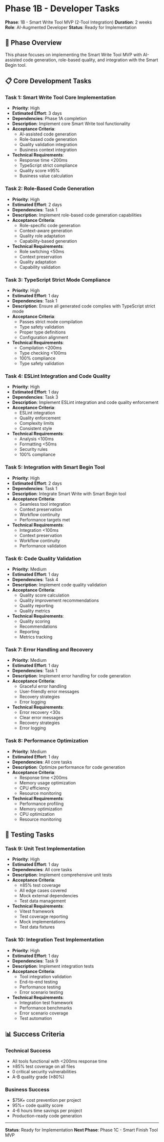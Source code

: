 # Phase 1B - Developer Tasks

**Phase**: 1B - Smart Write Tool MVP (2-Tool Integration)
**Duration**: 2 weeks
**Role**: AI-Augmented Developer
**Status**: Ready for Implementation

## 🎯 **Phase Overview**

This phase focuses on implementing the Smart Write Tool MVP with AI-assisted code generation, role-based quality, and integration with the Smart Begin tool.

## 📋 **Core Development Tasks**

### **Task 1: Smart Write Tool Core Implementation**
- **Priority**: High
- **Estimated Effort**: 3 days
- **Dependencies**: Phase 1A completion
- **Description**: Implement core Smart Write tool functionality
- **Acceptance Criteria**:
  - AI-assisted code generation
  - Role-based code generation
  - Quality validation integration
  - Business context integration
- **Technical Requirements**:
  - Response time <200ms
  - TypeScript strict compliance
  - Quality score ≥95%
  - Business value calculation

### **Task 2: Role-Based Code Generation**
- **Priority**: High
- **Estimated Effort**: 2 days
- **Dependencies**: Task 1
- **Description**: Implement role-based code generation capabilities
- **Acceptance Criteria**:
  - Role-specific code generation
  - Context-aware generation
  - Quality role adaptation
  - Capability-based generation
- **Technical Requirements**:
  - Role switching <50ms
  - Context preservation
  - Quality adaptation
  - Capability validation

### **Task 3: TypeScript Strict Mode Compliance**
- **Priority**: High
- **Estimated Effort**: 1 day
- **Dependencies**: Task 1
- **Description**: Ensure all generated code complies with TypeScript strict mode
- **Acceptance Criteria**:
  - Passes strict mode compilation
  - Type safety validation
  - Proper type definitions
  - Configuration alignment
- **Technical Requirements**:
  - Compilation <200ms
  - Type checking <100ms
  - 100% compliance
  - Type safety validation

### **Task 4: ESLint Integration and Code Quality**
- **Priority**: High
- **Estimated Effort**: 1 day
- **Dependencies**: Task 3
- **Description**: Implement ESLint integration and code quality enforcement
- **Acceptance Criteria**:
  - ESLint integration
  - Quality enforcement
  - Complexity limits
  - Consistent style
- **Technical Requirements**:
  - Analysis <100ms
  - Formatting <50ms
  - Security rules
  - 100% compliance

### **Task 5: Integration with Smart Begin Tool**
- **Priority**: High
- **Estimated Effort**: 2 days
- **Dependencies**: Task 1
- **Description**: Integrate Smart Write with Smart Begin tool
- **Acceptance Criteria**:
  - Seamless tool integration
  - Context preservation
  - Workflow continuity
  - Performance targets met
- **Technical Requirements**:
  - Integration <100ms
  - Context preservation
  - Workflow continuity
  - Performance validation

### **Task 6: Code Quality Validation**
- **Priority**: Medium
- **Estimated Effort**: 1 day
- **Dependencies**: Task 4
- **Description**: Implement code quality validation
- **Acceptance Criteria**:
  - Quality score calculation
  - Quality improvement recommendations
  - Quality reporting
  - Quality metrics
- **Technical Requirements**:
  - Quality scoring
  - Recommendations
  - Reporting
  - Metrics tracking

### **Task 7: Error Handling and Recovery**
- **Priority**: Medium
- **Estimated Effort**: 1 day
- **Dependencies**: Task 1
- **Description**: Implement error handling for code generation
- **Acceptance Criteria**:
  - Graceful error handling
  - User-friendly error messages
  - Recovery strategies
  - Error logging
- **Technical Requirements**:
  - Error recovery <30s
  - Clear error messages
  - Recovery strategies
  - Error logging

### **Task 8: Performance Optimization**
- **Priority**: Medium
- **Estimated Effort**: 1 day
- **Dependencies**: All core tasks
- **Description**: Optimize performance for code generation
- **Acceptance Criteria**:
  - Response time <200ms
  - Memory usage optimization
  - CPU efficiency
  - Resource monitoring
- **Technical Requirements**:
  - Performance profiling
  - Memory optimization
  - CPU optimization
  - Resource monitoring

## 🧪 **Testing Tasks**

### **Task 9: Unit Test Implementation**
- **Priority**: High
- **Estimated Effort**: 1 day
- **Dependencies**: All core tasks
- **Description**: Implement comprehensive unit tests
- **Acceptance Criteria**:
  - ≥85% test coverage
  - All edge cases covered
  - Mock external dependencies
  - Test data management
- **Technical Requirements**:
  - Vitest framework
  - Test coverage reporting
  - Mock implementations
  - Test data fixtures

### **Task 10: Integration Test Implementation**
- **Priority**: High
- **Estimated Effort**: 1 day
- **Dependencies**: Task 9
- **Description**: Implement integration tests
- **Acceptance Criteria**:
  - Tool integration validation
  - End-to-end testing
  - Performance testing
  - Error scenario testing
- **Technical Requirements**:
  - Integration test framework
  - Performance benchmarks
  - Error scenario coverage
  - Test automation

## 📊 **Success Criteria**

### **Technical Success**
- All tools functional with <200ms response time
- ≥85% test coverage on all files
- 0 critical security vulnerabilities
- A-B quality grade (≥80%)

### **Business Success**
- $75K+ cost prevention per project
- 95%+ code quality score
- 4-6 hours time savings per project
- Production-ready code generation

---

**Status**: Ready for Implementation
**Next Phase**: Phase 1C - Smart Finish Tool MVP
